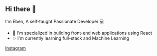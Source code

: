 ## Hi there 👋

I'm Eben,
A self-taught Passionate Developer 💻
- 🌱 I'm specialized in building front-end web applications using React
- ✨ I'm currently learning full-stack and Machine Learning

[Instagram](https://www.instagram.com/eb_e__n/)

<!--
**eb-en/eb-en** is a ✨ _special_ ✨ repository because its `README.md` (this file) appears on your GitHub profile.

Here are some ideas to get you started:

- 🔭 I’m currently working on ...
- 🌱 I’m currently learning ...
- 👯 I’m looking to collaborate on ...
- 🤔 I’m looking for help with ...
- 💬 Ask me about ...
- 📫 How to reach me: ...
- 😄 Pronouns: ...
- ⚡ Fun fact: ...
-->
